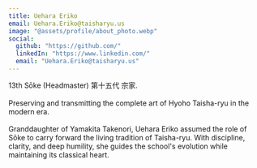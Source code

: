 ```yaml
---
title: Uehara Eriko
email: Uehara.Eriko@taisharyu.us
image: "@assets/profile/about_photo.webp"
social:
  github: "https://github.com/"
  linkedIn: "https://www.linkedin.com/"
  email: "Uehara.Eriko@taisharyu.us"
---
```

13th Sōke (Headmaster) 第十五代 宗家.
<br><br>
Preserving and transmitting the complete art of Hyoho Taisha-ryu in the modern era.
<br><br>
Granddaughter of Yamakita Takenori, Uehara Eriko assumed the role of Sōke to carry forward the living tradition of Taisha-ryu. With discipline, clarity, and deep humility, she guides the school's evolution while maintaining its classical heart.
